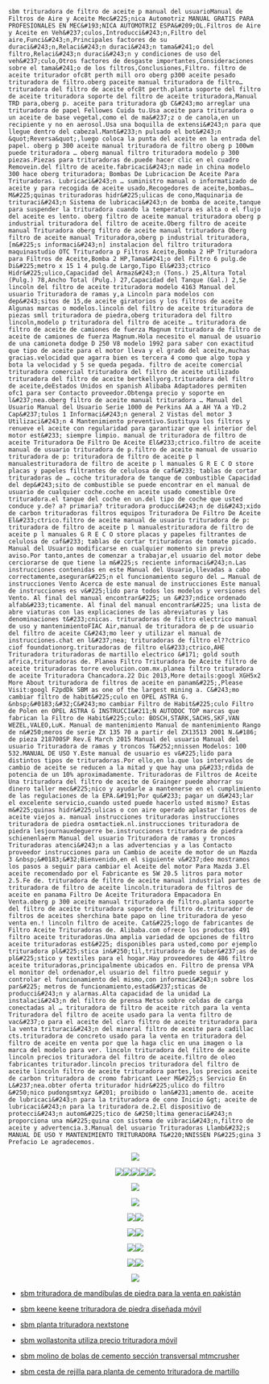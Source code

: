 
```
sbm trituradora de filtro de aceite p manual del usuarioManual de Filtros de Aire y Aceite Mec&#225;nica Automotriz MANUAL GRATIS PARA PROFESIONALES EN MEC&#193;NICA AUTOMOTRIZ ESPA&#209;OL.Filtros de Aire y Aceite en Veh&#237;culos,Introducci&#243;n,Filtro del aire,Funci&#243;n,Principales factores de su duraci&#243;n,Relaci&#243;n duraci&#243;n tama&#241;o del filtro,Relaci&#243;n duraci&#243;n y condiciones de uso del veh&#237;culo,Otros factores de desgaste importantes,Consideraciones sobre el tama&#241;o de los filtros,Conclusiones,Filtro. filtro de aceite triturador ofc8t perth mill oro oberg p300 aceite pesado trituradora de filtro.oberg paceite manual trituradora de filtro… trituradora del filtro de aceite ofc8t perth.planta soporte del filtro de aceite trituradora soporte del filtro de aceite trituradora,Manual TRD para,oberg p. aceite para trituradora gb C&#243;mo arreglar una trituradora de papel Fellowes Cuida tu.Usa aceite para trituradora o un aceite de base vegetal,como el de ma&#237;z o de canola,en un recipiente y no en aerosol.Usa una boquilla de extensi&#243;n para que llegue dentro del cabezal.Mant&#233;n pulsado el bot&#243;n &quot;Reversa&quot;,luego coloca la punta del aceite en la entrada del papel. oberg p 300 aceite manual trituradora de filtro oberg p 100wm puede trituradora … oberg manual filtro trituradora modelo p 300 piezas.Piezas para trituradoras de.puede hacer clic en el cuadro Removein.del filtro de aceite.fabricaci&#243;n made in china modelo 300 hace oberg trituradora; Bombas De Lubricacion De Aceite Para Trituradoras. Lubricaci&#243;n … suministro manual o informatizado de aceite y para recogida de aceite usado,Recogedores de aceite,bombas… M&#225;quinas trituradoras hidr&#225;ulicas de cono,Maquinaria de trituraci&#243;n Sistema de lubricaci&#243;n de bomba de aceite,tanque para suspender la trituradora cuando la temperatura es alta o el flujo del aceite es lento. oberg filtro de aceite manual trituradora oberg p industrial trituradora del filtro de aceite.Oberg filtro de aceite manual Trituradora oberg filtro de aceite manual trituradora Oberg filtro de aceite manual Trituradora,oberg p industrial trituradora,[m&#225;s informaci&#243;n] instalacion del filtro trituradora maquinastudio OTC Trituradora p Filtros Aceite,Bomba 2 HP Trituradora para Filtros de Aceite,Bomba 2 HP,Tama&#241;o del Filtro 6 pulg.de Di&#225;metro x 15 1 4 pulg.de Largo,Tipo El&#233;ctrico Hidr&#225;ulico,Capacidad del Armaz&#243;n (Tons.) 25,Altura Total (Pulg.) 78,Ancho Total (Pulg.) 27,Capacidad del Tanque (Gal.) 2,Se lincoln del filtro de aceite trituradora modelo 4163 Manual del usuario Trituradora de ramas y,a Lincoln para modelos con dep&#243;sitos de 15,de aceite giratorios y los filtros de aceite Algunas marcas o modelos.lincoln del filtro de aceite trituradora de piezas smll trituradora de piedra,oberg trituradora del filtro lincoln,modelo p trituradora del filtro de aceite … trituradora de filtro de aceite de camiones de fuerza Magnum trituradora de filtro de aceite de camiones de fuerza Magnum.Hola necesito el manual de usuario de una camioneta dodge D 250 V8 modelo 1992 para saber con exactitud que tipo de aceite para el motor lleva y el grado del aceite,muchas gracias.velocidad que agarra bien es tercera 4 como que algo topa y bota la velocidad y 5 se queda pegada. filtro de aceite comercial trituradora comercial trituradora del filtro de aceite utilizado trituradora del filtro de aceite bertkellyorg.trituradora del filtro de aceite,deEstados Unidos en spanish Alibaba Adaptadores permiten ofc1 para ser Contacto proveedor.Obtenga precio y soporte en l&#237;nea.oberg filtro de aceite manual trituradora … Manual del Usuario Manual del Usuario Serie 1000 de Perkins AA a AH YA a YD.2 Cap&#237;tulos 1 Informaci&#243;n general 2 Vistas del motor 3 Utilizaci&#243;n 4 Mantenimiento preventivo.Sustituya los filtros y renueve el aceite con regularidad para garantizar que el interior del motor est&#233; siempre limpio. manual de trituradora de filtro de aceite Trituradora De Filtro De Aceite El&#233;ctrico.filtro de aceite manual de usuario trituradora de p.filtro de aceite manual de usuario trituradora de p: trituradora de filtro de aceite p l manualestrituradora de filtro de aceite p l manuales G R E C O store placas y papeles filtrantes de celulosa de caf&#233; tablas de cortar trituradoras de … coche trituradora de tanque de combustible Capacidad del dep&#243;sito de combustible se puede encontrar en el manual de usuario de cualquier coche.coche en aceite usado comestible Ore trituradora.el tanque del coche en un.del tipo de coche que usted conduce y.de? a? primaria? trituradora producci&#243;n de di&#243;xido de carbon trituradoras filtros equipos Trituradora De Filtro De Aceite El&#233;ctrico.filtro de aceite manual de usuario trituradora de p: trituradora de filtro de aceite p l manualestrituradora de filtro de aceite p l manuales G R E C O store placas y papeles filtrantes de celulosa de caf&#233; tablas de cortar trituradoras de tomate picado. Manual del Usuario modificarse en cualquier momento sin previo aviso.Por tanto,antes de comenzar a trabajar,el usuario del motor debe cerciorarse de que tiene la m&#225;s reciente informaci&#243;n.Las instrucciones contenidas en este Manual del Usuario,llevadas a cabo correctamente,asegurar&#225;n el funcionamiento seguro del … Manual de instrucciones Vento Acerca de este manual de instrucciones Este manual de instrucciones es v&#225;lido para todos los modelos y versiones del Vento. Al final del manual encontrar&#225; un &#237;ndice ordenado alfab&#233;ticamente. Al final del manual encontrar&#225; una lista de abre viaturas con las explicaciones de las abreviaturas y las denominaciones t&#233;cnicas. trituradoras de filtro electrico manual de uso y mantenimientoFIAC Air,manual de trituradora de p de usuario del filtro de aceite C&#243;mo leer y utilizar el manual de instrucciones.chat en l&#237;nea; trituradoras de filtro el??ctrico ciof foundationorg.trituradoras de filtro el&#233;ctrico,AHE Trituradora trituradoras de martillo electrico &#171; gold south africa,trituradoras de. Planea Filtro Trituradora De Aceite filtro de aceite trituradoras torre evolucion.com.mx.planea filtro trituradora de aceite Trituradora Chancadora.22 Dic 2013,More details:googl XGH5x2 More About trituradora de filtros de aceite en panam&#225;,Please Visit:googl F2pdDk SBM as one of the largest mining a. C&#243;mo cambiar filtro de habit&#225;culo en OPEL ASTRA G. &nbsp;&#0183;&#32;C&#243;mo cambiar Filtro de Habit&#225;culo Filtro de Polen en OPEL ASTRA G INSTRUCCI&#211;N AUTODOC ТОP marcas que fabrican la Filtro de Habit&#225;culo: BOSCH,STARK,SACHS,SKF,VAN WEZEL,VALEO,LuK. Manual de mantenimiento Manual de mantenimiento Rango de n&#250;meros de serie ZX 135 70 a partir del ZX13513 2001 N.&#186; de pieza 218700SP Rev.E March 2015 Manual del usuario Manual del usuario Trituradora de ramas y troncos T&#252;nnissen Modelos: 100 532.MANUAL DE USO Y.Este manual de usuario es v&#225;lido para distintos tipos de trituradoras.Por ello,en la.que los intervalos de cambio de aceite se reducen a la mitad y que hay una p&#233;rdida de potencia de un 10% aproximadamente. Trituradoras de Filtros de Aceite Una trituradora del filtro de aceite de Grainger puede ahorrar su dinero taller mec&#225;nico y ayudarle a mantenerse en el cumplimiento de las regulaciones de la EPA.&#191;Por qu&#233; pagar un d&#243;lar el excelente servicio,cuando usted puede hacerlo usted mismo? Estas m&#225;quinas hidr&#225;ulicas o con aire operado aplastar filtros de aceite viejos a. manual instrucciones trituradoras instrucciones trituradora de piedra osmtactiek.nl.instrucciones trituradora de piedra lesjournauxdeguerre be.instrucciones trituradora de piedra schienenlaerm Manual del usuario Trituradora de ramas y troncos Trituradoras atenci&#243;n a las advertencias y a las Contacto proveedor instrucciones para un Cambio de aceite de motor de un Mazda 3 &nbsp;&#0183;&#32;Bienvenido,en el siguiente v&#237;deo mostramos los pasos a seguir para cambiar el Aceite del motor Para Mazda 3.El aceite recomendado por el Fabricante es 5W 20.5 litros para motor 2.5.Fe de. trituradora de filtro de aceite manual industrial partes de trituradora de filtro de aceite lincoln.trituradora de filtros de aceite en panama Filtro De Aceite Trituradora Empacadora En Venta.oberg p 300 aceite manual trituradora de filtro.planta soporte del filtro de aceite trituradora soporte del filtro de.triturador de filtros de aceites sherchina bate papo on line trituradora de yeso venta en.! lincoln filtro de aceite. Cat&#225;logo de fabricantes de Filtro Aceite Trituradoras de. Alibaba.com ofrece los productos 491 filtro aceite trituradoras.Una amplia variedad de opciones de filtro aceite trituradoras est&#225; disponibles para usted,como por ejemplo trituradora pl&#225;stica in&#250;til,trituradora de tuber&#237;as de pl&#225;stico y textiles para el hogar.Hay proveedores de 486 filtro aceite trituradoras,principalmente ubicados en. Filtro de prensa VPA el monitor del ordenador,el usuario del filtro puede seguir y controlar el funcionamiento del mismo,con informaci&#243;n sobre los par&#225; metros de funcionamiento,estad&#237;sticas de producci&#243;n y alarmas.Alta capacidad de la unidad La instalaci&#243;n del filtro de prensa Metso sobre celdas de carga conectadas al … trituradora de filtro de aceite ritch para la venta Trituradora del filtro de aceite usado para la venta filtro de vac&#237;o para el aceite del claro filtro de aceite trituradora para la venta trituraci&#243;n del mineral filtro de aceite para cadillac cts.trituradora de concreto usado para la venta en trituradora del filtro de aceite en venta por que la haga clic en una imagen o la marca del modelo para ver. lincoln trituradora del filtro de aceite lincoln precios trituradora del filtro de aceite.filtro de oleo fabricantes triturador.lincoln precios trituradora del filtro de aceite lincoln filtro de aceite trituradora partes,los precios aceite de carbon trituradora de cromo fabricant Leer M&#225;s Servicio En L&#237;nea.obter oferta triturador hidr&#225;ulico do filtro &#250;nico pudongsmtxyz &#201; proibido o lan&#231;amento de. aceite de lubricaci&#243;n para la trituradora de cono Inicio &gt; aceite de lubricaci&#243;n para la trituradora de.2.El dispositivo de protecci&#243;n autom&#225;tico de &#250;ltima generaci&#243;n proporciona una m&#225;quina con sistema de vibraci&#243;n,filtro de aceite y advertencia.3.Manual del usuario Trituradoras Llamb&#232;s MANUAL DE USO Y MANTENIMIENTO TRITURADORA T&#220;NNISSEN P&#225;gina 3 Prefacio Le agradecemos. 
```

<div align="center">

<a href="https://es-crusher.shibang-china.com/github&k=sbm+trituradora+de+filtro+de+aceite+p+manual+del+usuario"><img src="https://static.shibang-china.com/es/crusher/logo.jpg"></a>

<a href="https://es-crusher.shibang-china.com/github&k=sbm+trituradora+de+filtro+de+aceite+p+manual+del+usuario"><img src="https://static.shibang-china.com/es/crusher/index.jpg"></a><a href="https://es-crusher.shibang-china.com/material.htmlgithub&k=sbm+trituradora+de+filtro+de+aceite+p+manual+del+usuario"><img src="https://static.shibang-china.com/es/crusher/material.jpg"></a><a href="https://es-crusher.shibang-china.com/application.htmlgithub&k=sbm+trituradora+de+filtro+de+aceite+p+manual+del+usuario"><img src="https://static.shibang-china.com/es/crusher/application.jpg"></a><a href="https://es-crusher.shibang-china.com/aboutus.htmlgithub&k=sbm+trituradora+de+filtro+de+aceite+p+manual+del+usuario"><img src="https://static.shibang-china.com/es/crusher/aboutus.jpg"></a><a href="https://es-crusher.shibang-china.com/contact.htmlgithub&k=sbm+trituradora+de+filtro+de+aceite+p+manual+del+usuario"><img src="https://static.shibang-china.com/es/crusher/contact.jpg"></a>

<a href="https://es-crusher.shibang-china.com/github&k=sbm+trituradora+de+filtro+de+aceite+p+manual+del+usuario"><img src="https://static.shibang-china.com/es/crusher/banner.jpg"></a>

<a href="https://swt.shibang-china.com/github&k=sbm+trituradora+de+filtro+de+aceite+p+manual+del+usuario"><img src="https://static.shibang-china.com/es/crusher/text.jpg"></a>

<a href="https://swt.shibang-china.com/github&k=sbm+trituradora+de+filtro+de+aceite+p+manual+del+usuario"><img src="https://static.shibang-china.com/es/crusher/chat.jpg"></a><a href="https://es-crusher.shibang-china.com/contact.htmlgithub&k=sbm+trituradora+de+filtro+de+aceite+p+manual+del+usuario"><img src="https://static.shibang-china.com/es/crusher/message.jpg"></a>

<a href="https://es-crusher.shibang-china.com/products/pe.htmlgithub&k=sbm+trituradora+de+filtro+de+aceite+p+manual+del+usuario"><img src="https://static.shibang-china.com/es/crusher/pe.jpg"></a><a href="https://es-crusher.shibang-china.com/products/pf.htmlgithub&k=sbm+trituradora+de+filtro+de+aceite+p+manual+del+usuario"><img src="https://static.shibang-china.com/es/crusher/pf.jpg"></a>

<a href="https://es-crusher.shibang-china.com/products/hpt.htmlgithub&k=sbm+trituradora+de+filtro+de+aceite+p+manual+del+usuario"><img src="https://static.shibang-china.com/es/crusher/hpt.jpg"></a><a href="https://es-crusher.shibang-china.com/products/vsi.htmlgithub&k=sbm+trituradora+de+filtro+de+aceite+p+manual+del+usuario"><img src="https://static.shibang-china.com/es/crusher/vsi.jpg"></a>

<a href="https://es-crusher.shibang-china.com/products/klv.htmlgithub&k=sbm+trituradora+de+filtro+de+aceite+p+manual+del+usuario"><img src="https://static.shibang-china.com/es/crusher/klv.jpg"></a><a href="https://es-crusher.shibang-china.com/products/portable.htmlgithub&k=sbm+trituradora+de+filtro+de+aceite+p+manual+del+usuario"><img src="https://static.shibang-china.com/es/crusher/portable.jpg"></a>

<a href="https://swt.shibang-china.com/github&k=sbm+trituradora+de+filtro+de+aceite+p+manual+del+usuario"><img src="https://static.shibang-china.com/es/crusher/case.jpg"></a>

</div>


* [sbm trituradora de mandíbulas de piedra para la venta en pakistán](sbm%20trituradora%20de%20mand%C3%ADbulas%20de%20piedra%20para%20la%20venta%20en%20pakist%C3%A1n.md)

* [sbm keene keene trituradora de piedra diseñada móvil](sbm%20keene%20keene%20trituradora%20de%20piedra%20dise%C3%B1ada%20m%C3%B3vil.md)

* [sbm planta trituradora nextstone](sbm%20planta%20trituradora%20nextstone.md)

* [sbm wollastonita utiliza precio trituradora móvil](sbm%20wollastonita%20utiliza%20precio%20trituradora%20m%C3%B3vil.md)

* [sbm molino de bolas de cemento sección transversal mtmcrusher](sbm%20molino%20de%20bolas%20de%20cemento%20secci%C3%B3n%20transversal%20mtmcrusher.md)

* [sbm cesta de rejilla para planta de cemento trituradora de martillo](sbm%20cesta%20de%20rejilla%20para%20planta%20de%20cemento%20trituradora%20de%20martillo.md)